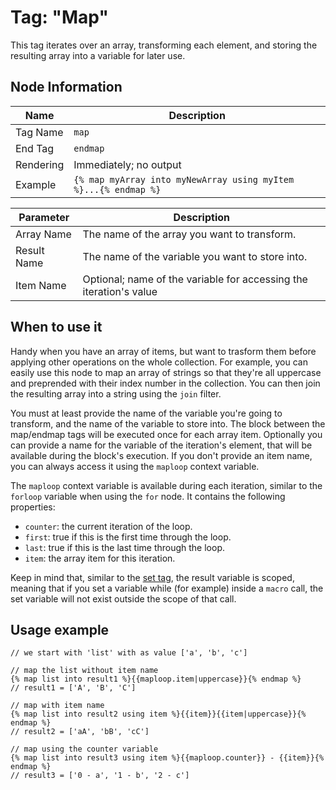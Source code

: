 # Tag: "Map"

This tag iterates over an array, transforming each element, and storing the resulting array into a variable for later use.

## Node Information

| Name      | Description                                                     |
|-----------|-----------------------------------------------------------------|
| Tag Name  | `map`                                                           |
| End Tag   | `endmap`                                                        |
| Rendering | Immediately; no output                                          |
| Example   | `{% map myArray into myNewArray using myItem %}...{% endmap %}` |


| Parameter   | Description                                                        |
|-------------|--------------------------------------------------------------------|
| Array Name  | The name of the array you want to transform.                       |
| Result Name | The name of the variable you want to store into.                   |
| Item Name   | Optional; name of the variable for accessing the iteration's value |

## When to use it

Handy when you have an array of items, but want to trasform them before applying other operations on the whole collection. For example, you can easily use this node to map an array of strings so that they're all uppercase and preprended with their index number in the collection. You can then join the resulting array into a string using the `join` filter.

You must at least provide the name of the variable you're going to transform, and the name of the variable to store into. The block between the map/endmap tags will be executed once for each array item. Optionally you can provide a name for the variable of the iteration's element, that will be available during the block's execution. If you don't provide an item name, you can always access it using the `maploop` context variable.

The `maploop` context variable is available during each iteration, similar to the `forloop` variable when using the `for` node. It contains the following properties:
- `counter`: the current iteration of the loop.
- `first`: true if this is the first time through the loop.
- `last`: true if this is the last time through the loop.
- `item`: the array item for this iteration.

Keep in mind that, similar to the [set tag](tag-set.md), the result variable is scoped, meaning that if you set a variable while (for example) inside a `macro` call, the set variable will not exist outside the scope of that call.

## Usage example

```stencil
// we start with 'list' with as value ['a', 'b', 'c']

// map the list without item name
{% map list into result1 %}{{maploop.item|uppercase}}{% endmap %} 
// result1 = ['A', 'B', 'C']

// map with item name
{% map list into result2 using item %}{{item}}{{item|uppercase}}{% endmap %} 
// result2 = ['aA', 'bB', 'cC']

// map using the counter variable
{% map list into result3 using item %}{{maploop.counter}} - {{item}}{% endmap %} 
// result3 = ['0 - a', '1 - b', '2 - c']
```
